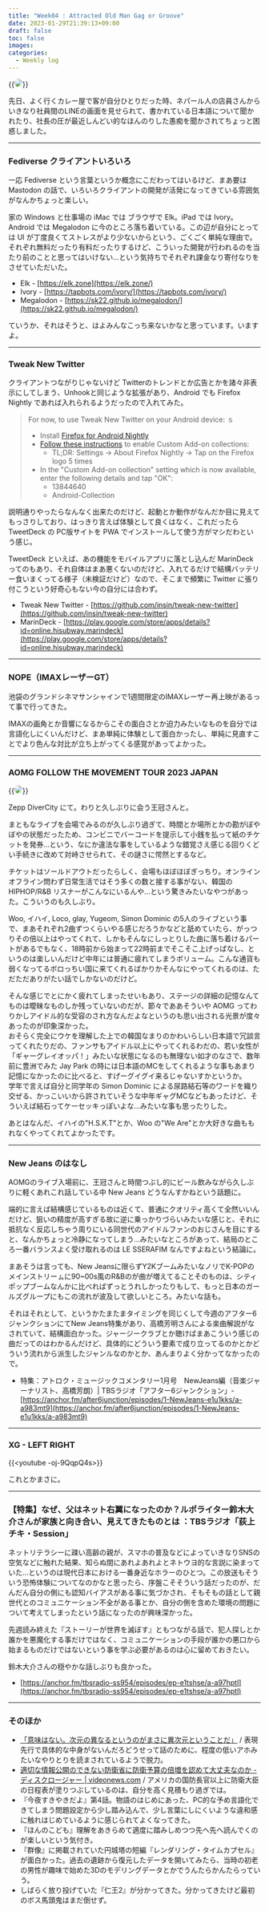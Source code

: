 ```yaml
---
title: "Week04 : Attracted Old Man Gag or Groove"
date: 2023-01-29T21:39:13+09:00
draft: false
toc: false
images:
categories:
  - Weekly log
---
```


{{<image src="/images/images/230125.webp" style="border-radius: 10px;" >}}

先日、よく行くカレー屋で客が自分ひとりだった時、ネパール人の店員さんからいきなり社員間のLINEの画面を見せられて、書かれている日本語について聞かれたり、社長の圧が最近しんどい的なほんのりした愚痴を聞かされてちょっと困惑しました。

<!--more-->
---

### Fediverse クライアントいろいろ

一応 Fediverse という言葉というか概念にこだわってはいるけど、まあ要は Mastodon の話で、いろいろクライアントの開発が活発になってきている雰囲気がなんかちょっと楽しい。

家の Windows と仕事場の iMac では ブラウザで Elk。iPad では Ivory。Android では Megalodon に今のところ落ち着いている。この辺が自分にとっては UI が丁度良くてストレスがより少ないからという、ごくごく単純な理由で。  
それぞれ無料だったり有料だったりするけど、こういった開発が行われるのを当たり前のことと思ってはいけない…という気持ちでそれぞれ課金なり寄付なりをさせていただいた。

- Elk - [https://elk.zone](https://elk.zone/)
- Ivory - [https://tapbots.com/ivory/](https://tapbots.com/ivory/)
- Megalodon - [https://sk22.github.io/megalodon/](https://sk22.github.io/megalodon/)

ていうか、それはそうと、はよみんなこっち来ないかなと思っています。いますよ。

---

### Tweak New Twitter

クライアントつながりじゃないけど Twitterのトレンドとか広告とかを諸々非表示にしてしまう、Unhookと同じような拡張があり、Android でも Firefox Nightly であれば入れられるようだったので入れてみた。

> For now, to use Tweak New Twitter on your Android device:
> ｓ
> - Install [Firefox for Android Nightly](https://play.google.com/store/apps/details?id=org.mozilla.fenix)
> - [Follow these instructions](https://blog.mozilla.org/addons/2020/09/29/expanded-extension-support-in-firefox-for-android-nightly/) to enable Custom Add-on collections:
>     - TL;DR: Settings → About Firefox Nightly → Tap on the Firefox logo 5 times
> - In the "Custom Add-on collection" setting which is now available, enter the following details and tap "OK":
>     - 13844640
>     - Android-Collection

説明通りやったらなんなく出来たのだけど、起動とか動作がなんだか目に見えてもっさりしており、はっきり言えば体験として良くはなく、これだったら TweetDeck の PC版サイトを PWA でインストールして使う方がマシだわという感じ。

TweetDeck といえば、あの機能をモバイルアプリに落とし込んだ MarinDeck ってのもあり、それ自体はまあ悪くないのだけど、入れてるだけで結構バッテリー食いまくってる様子（未検証だけど）なので、そこまで頻繁に Twitter に張り付こうという好奇心もない今の自分には合わず。

- Tweak New Twitter - [https://github.com/insin/tweak-new-twitter](https://github.com/insin/tweak-new-twitter)
- MarinDeck - [https://play.google.com/store/apps/details?id=online.hisubway.marindeck](https://play.google.com/store/apps/details?id=online.hisubway.marindeck)

---

### NOPE（IMAXレーザーGT）

池袋のグランドシネマサンシャインで1週間限定のIMAXレーザー再上映があるって事で行ってきた。

IMAXの画角とか音響になるからこその面白さとか迫力みたいなものを自分では言語化しにくいんだけど、まあ単純に体験として面白かったし、単純に見直すことでより色んな対比が立ち上がってくる感覚があってよかった。

---

### AOMG  FOLLOW THE MOVEMENT TOUR 2023 JAPAN

{{<image src="/images/2023/0127_aomg.webp" style="border-radius: 10px;" >}}

Zepp DiverCity にて。わりと久しぶりに会う王冠さんと。

まともなライブを会場でみるのが久しぶり過ぎて、時間とか場所とかの勘がぼやぼやの状態だったため、コンビニでバーコードを提示して小銭を払って紙のチケットを発券…という、なにか違法な事をしているような錯覚さえ感じる回りくどい手続きに改めて対峙させられて、その謎さに愕然とするなど。

チケットはソールドアウトだったらしく、会場もほぼほぼぎっちり。オンラインオフライン問わず日常生活ではそう多くの数と接する事がない、韓国の HIPHOP/R&B リスナーがこんなにいるんや…という驚きみたいなやつがあった。こういうのも久しぶり。

Woo, イハイ, Loco, glay, Yugeom, Simon Dominic の5人のライブという事で、まあそれぞれ2曲ずつくらいやる感じだろうかなどと舐めていたら、がっつりその倍以上はやってくれて、しかもそんなにしっとりした曲に落ち着けるパートがあるでもなく、18時前から始まって22時前までそこそこ上げっぱなし、というのは楽しいんだけど中年には普通に疲れてしまうボリューム。こんな通貨も弱くなってるボロっちい国に来てくれるばかりかそんなにやってくれるのは、ただただありがたい話でしかないのだけど。

そんな感じでとにかく疲れてしまったせいもあり、ステージの詳細の記憶なんてものは曖昧なものしか残っていないのだが、節々でああそういや AOMG ってわりかしアイドル的な受容のされ方なんだよなというのも思い出される光景が度々あったのが印象深かった。  
おそらく完全にウケを理解した上での韓国なまりのかわいらしい日本語で冗談言ってくれたりだの、ファンサもアイドル以上にやってくれるわだの、若い女性が「ギャーグレイオッパ！」みたいな状態になるのも無理ない如才のなさで、数年前に豊洲でみた Jay Park の時には日本語のMCをしてくれるような事もあまり記憶になかったのに比べると、すげーグイグイ来るじゃないすかというか。  
学年で言えば自分と同学年の Simon Dominic による尿路結石等のワードを織り交ぜる、かっこいいから許されていそうな中年ギャグMCなどもあったけど、そういえば結石ってケーセッキっぽいよな…みたいな事も思ったりした。

あとはなんだ、イハイの"H.S.K.T"とか、Woo の"We Are"とか大好きな曲ももれなくやってくれてよかったです。

---

### New Jeans のはなし

AOMGのライブ入場前に、王冠さんと時間つぶし的にビール飲みながら久しぶりに軽くあれこれ話している中 New Jeans どうなんすかねという話題に。

端的に言えば結構感じているものは近くて、普通にクオリティ高くて全然いいんだけど、狙いの精度が高すぎる故に逆に乗っかりづらいみたいな感じと、それに抵抗なく反応しちゃう周りにいる同世代のアイドルファンのおじさんを目にすると、なんかちょっと冷静になってしまう…みたいなところがあって、結局のところ一番バランスよく受け取れるのは LE SSERAFIM なんですよねという結論に。

まあそうは言っても、New Jeansに限らずY2KブームみたいなノリでK-POPのメインストリーㇺに90~00s風のR&Bのが曲が増えてることそのものは、シティポップブームなんかに比べればずっとうれしかったりもして、もっと日本のガールズグループにもこの流れが波及して欲しいところ。みたいな話も。

それはそれとして、というかたまたまタイミングを同じくして今週のアフター6ジャンクションにてNew Jeans特集があり、高橋芳明さんによる楽曲解説がなされていて、結構面白かった。ジャージークラブとか聴けばまあこういう感じの曲だってのはわかるんだけど、具体的にどういう要素で成り立ってるのかとかどういう流れから派生したジャンルなのかとか、あんまりよく分かってなかったので。

- 特集：アトロク・ミュージックコメンタリー1月号　NewJeans編（音楽ジャーナリスト、高橋芳朗）| TBSラジオ「アフター6ジャンクション」- [https://anchor.fm/after6junction/episodes/1-NewJeans-e1u1kks/a-a983mt9](https://anchor.fm/after6junction/episodes/1-NewJeans-e1u1kks/a-a983mt9)

---

### XG - LEFT RIGHT

{{<youtube -oj-9QqpQ4s>}}

これとかまさに。

---

### 【特集】なぜ、父はネット右翼になったのか？ルポライター鈴木大介さんが家族と向き合い、見えてきたものとは ：TBSラジオ「荻上チキ・Session」

ネットリテラシーに疎い高齢の親が、スマホの普及などによっていきなりSNSの空気などに触れた結果、知らぬ間にあれよあれよとネトウヨ的な言説に染まっていた…というのは現代日本における一番身近なホラーのひとつ。この放送もそういう恐怖体験についてなのかなと思ったら、序盤こそそういう話だったのが、だんだん自分の側にも認知バイアスがある事に気づかされ、そもそもの話として親世代とのコミュニケーション不全がある事とか、自分の側を含めた環境の問題について考えてしまったという話になったのが興味深かった。

先週読み終えた『ストーリーが世界を滅ぼす』ともつながる話で、犯人探しとか誰かを悪魔化する事だけではなく、コミュニケーションの手段が誰かの悪口から始まるものだけではないという事を学ぶ必要があるのは心に留めておきたい。

鈴木大介さんの穏やかな話しぶりも良かった。

- [https://anchor.fm/tbsradio-ss954/episodes/ep-e1tshse/a-a97hptl](https://anchor.fm/tbsradio-ss954/episodes/ep-e1tshse/a-a97hptl)

---

### そのほか

- [「意味はない。次元の異なるというのがまさに異次元ということだ」](https://www.nikkei.com/article/DGXZQOUA2328O0T20C23A1000000/) / 表現先行で具体的な中身がないんだろどうせって話のために、程度の低いアホみたいなやりとりを読まされているようで脱力。
- [適切な情報公開のできない防衛省に防衛予算の倍増を認めて大丈夫なのか -ディスクロージャー | videonews.com](https://www.videonews.com/disclosure_discovery/4) / アメリカの国防長官以上に防衛大臣の日程表が塗りつぶしているのは、自分を高く見積もり過ぎでは。
- 『今夜すきやきだよ』第4話。物語のはじめにあった、PC的な予め言語化できてしまう問題設定から少し踏み込んで、少し言葉にしにくいような違和感に触れはじめているように感じられてよくなってきた。
- 『ほんのこども』理解をあきらめて適度に踏みしめつつ先へ先へ読んでくのが楽しいという気付き。
- 『群像』に掲載されていた円城塔の短編『レンダリング・タイムカプセル』が面白かった。過去の遺跡から復元したデータを開いてみたら、当時の初老の男性が趣味で始めた3Dのモデリングデータとかでうんたらかんたらっていう。
- しばらく放り投げていた『仁王2』が分かってきた。分かってきたけど最初のボス馬頭鬼はまだ倒せず。